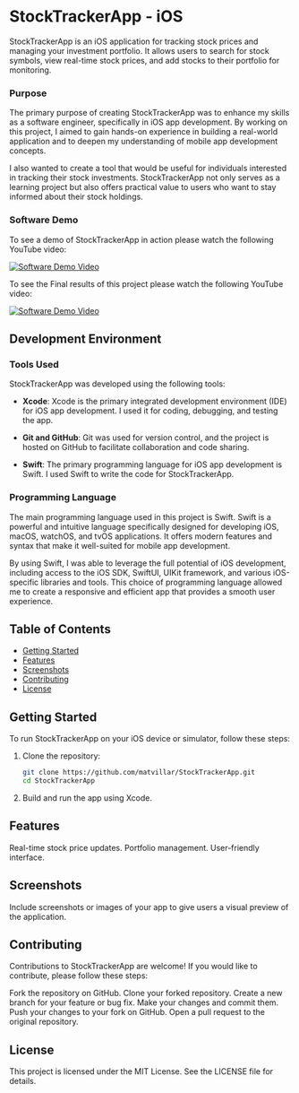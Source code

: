 # StockTrackerApp - iOS

StockTrackerApp is an iOS application for tracking stock prices and managing your investment portfolio. It allows users to search for stock symbols, view real-time stock prices, and add stocks to their portfolio for monitoring.

### Purpose

The primary purpose of creating StockTrackerApp was to enhance my skills as a software engineer, specifically in iOS app development. By working on this project, I aimed to gain hands-on experience in building a real-world application and to deepen my understanding of mobile app development concepts.

I also wanted to create a tool that would be useful for individuals interested in tracking their stock investments. StockTrackerApp not only serves as a learning project but also offers practical value to users who want to stay informed about their stock holdings.

### Software Demo

To see a demo of StockTrackerApp in action please watch the following YouTube video:

[![Software Demo Video](https://img.youtube.com/vi/tIZ8JF4S8q4/0.jpg)](https://www.youtube.com/watch?v=tIZ8JF4S8q4)

To see the Final results of this project please watch the following YouTube video:

[![Software Demo Video](https://img.youtube.com/vi/9JMw1i7nZwk/0.jpg)](https://www.youtube.com/watch?v=9JMw1i7nZwk)

## Development Environment

### Tools Used

StockTrackerApp was developed using the following tools:

- **Xcode**: Xcode is the primary integrated development environment (IDE) for iOS app development. I used it for coding, debugging, and testing the app.

- **Git and GitHub**: Git was used for version control, and the project is hosted on GitHub to facilitate collaboration and code sharing.

- **Swift**: The primary programming language for iOS app development is Swift. I used Swift to write the code for StockTrackerApp.

### Programming Language

The main programming language used in this project is Swift. Swift is a powerful and intuitive language specifically designed for developing iOS, macOS, watchOS, and tvOS applications. It offers modern features and syntax that make it well-suited for mobile app development.

By using Swift, I was able to leverage the full potential of iOS development, including access to the iOS SDK, SwiftUI, UIKit framework, and various iOS-specific libraries and tools. This choice of programming language allowed me to create a responsive and efficient app that provides a smooth user experience.

## Table of Contents

- [Getting Started](#getting-started)
- [Features](#features)
- [Screenshots](#screenshots)
- [Contributing](#contributing)
- [License](#license)

## Getting Started

To run StockTrackerApp on your iOS device or simulator, follow these steps:

1. Clone the repository:

   ```bash
   git clone https://github.com/matvillar/StockTrackerApp.git
   cd StockTrackerApp

2. Build and run the app using Xcode.

## Features
Real-time stock price updates.
Portfolio management.
User-friendly interface.

## Screenshots
Include screenshots or images of your app to give users a visual preview of the application.

## Contributing
Contributions to StockTrackerApp are welcome! If you would like to contribute, please follow these steps:

Fork the repository on GitHub.
Clone your forked repository.
Create a new branch for your feature or bug fix.
Make your changes and commit them.
Push your changes to your fork on GitHub.
Open a pull request to the original repository.

## License
This project is licensed under the MIT License. See the LICENSE file for details.
   
